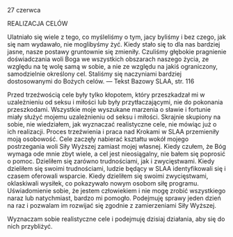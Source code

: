 27 czerwca

REALIZACJA CELÓW

 Ulatniało się wiele z tego, co myśleliśmy o tym, jacy byliśmy i bez czego, jak się nam wydawało, nie moglibyśmy żyć. Kiedy stało się to dla nas bardziej jasne, nasze postawy gruntownie się zmieniły. Czuliśmy głębokie pragnienie doświadczania woli Boga we wszystkich obszarach naszego życia, ze względu na tę wolę samą w sobie, a nie ze względu na jakiś ograniczony, samodzielnie określony cel. Staliśmy się naczyniami bardziej dostosowanymi do Bożych celów. — Tekst Bazowy SLAA, str. 116

 Przed trzeźwością cele były tylko kłopotem, który przeszkadzał mi w uzależnieniu od seksu i miłości lub były przytłaczającymi, nie do pokonania przeszkodami. Wszystkie moje wyszukane marzenia o sławie i fortunie miały służyć mojemu uzależnieniu od seksu i miłości. Skrajnie skupiony na sobie, nie wiedziałem, jak wyznaczać realistyczne cele, nie mówiąc już o ich realizacji. Proces trzeźwienia i praca nad Krokami w SLAA przemieniły moją osobowość. Cele zaczęły nabierać kształtu wokół mojego postrzegania woli Siły Wyższej zamiast mojej własnej. Kiedy czułem, że Bóg wymaga ode mnie zbyt wiele, a cel jest nieosiągalny, nie bałem się poprosić o pomoc. Dzieliłem się zarówno trudnościami, jak i zwycięstwami. Kiedy dzieliłem się swoimi trudnościami, ludzie będący w SLAA identyfikowali się i czasem oferowali wsparcie. Kiedy dzieliłem się swoimi zwycięstwami, oklaskiwali wysiłek, co pokazywało nowym osobom siłę programu. Uświadomienie sobie, że jestem człowiekiem i nie mogę zrobić wszystkiego naraz lub natychmiast, bardzo mi pomogło. Podejmuję sprawy jeden dzień na raz i pozwalam im rozwijać się zgodnie z zamierzeniami Siły Wyższej.

 Wyznaczam sobie realistyczne cele i podejmuję dzisiaj działania, aby się do nich przybliżyć.
